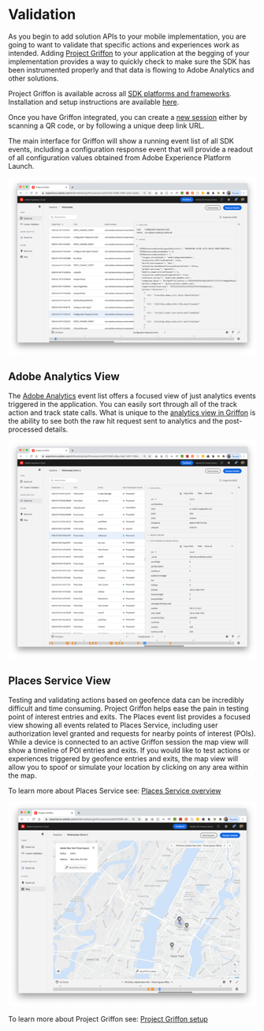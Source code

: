 # Validation

As you begin to add solution APIs to your mobile implementation, you are going to want to validate that specific actions and experiences work as intended. Adding [Project Griffon](../beta/project-griffon/#what-can-project-griffon-do-for-you) to your application at the begging of your implementation provides a way to quickly check to make sure the SDK has been instrumented properly and that data is flowing to Adobe Analytics and other solutions.

Project Griffon is available across all [SDK platforms and frameworks](https://aep-sdks.gitbook.io/docs/resources/upgrading-to-aep/current-sdk-versions). Installation and setup instructions are available [here](../beta/project-griffon/#quick-setup).

Once you have Griffon integrated, you can create a [new session](https://aep-sdks.gitbook.io/docs/beta/project-griffon/using-project-griffon#creating-sessions) either by scanning a QR code, or by following a unique deep link URL.

The main interface for Griffon will show a running event list of all SDK events, including a configuration response event that will provide a readout of all configuration values obtained from Adobe Experience Platform Launch.

![Project Griffon Configuration Response](../.gitbook/assets/configurationresponse.png)

## Adobe Analytics View

The [Adobe Analytics](../beta/project-griffon/using-project-griffon/adobe-analytics-and-project-griffon.md#using-project-griffon-for-adobe-analytics) event list offers a focused view of just analytics events triggered in the application. You can easily sort through all of the track action and track state calls. What is unique to the [analytics view in Griffon](../beta/project-griffon/using-project-griffon/adobe-analytics-and-project-griffon.md) is the ability to see both the raw hit request sent to analytics and the post-processed details.

![Project Griffon Analytics View](../.gitbook/assets/GriffonAnalytics.png)

## Places Service View

Testing and validating actions based on geofence data can be incredibly difficult and time consuming. Project Griffon helps ease the pain in testing point of interest entries and exits. The Places event list provides a focused view showing all events related to Places Service, including user authorization level granted and requests for nearby points of interest \(POIs\). While a device is connected to an active Griffon session the map view will show a timeline of POI entries and exits. If you would like to test actions or experiences triggered by geofence entries and exits, the map view will allow you to spoof or simulate your location by clicking on any area within the map.

To learn more about Places Service see: [Places Service overview](https://docs.adobe.com/content/help/en/places/using/home.html)

![Project Griffon Places Service Location Simulation](../.gitbook/assets/GriffonPlaces.png)

To learn more about Project Griffon see: [Project Griffon setup](../beta/project-griffon/set-up-project-griffon/)

